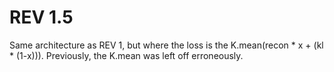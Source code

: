 # REV 1.5

Same architecture as REV 1, but where the loss is the K.mean(recon * x + (kl * (1-x))).
Previously, the K.mean was left off erroneously.
